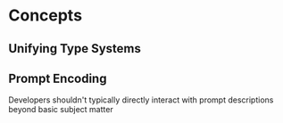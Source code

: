 # Concepts

## Unifying Type Systems

## Prompt Encoding

Developers shouldn't typically directly interact with prompt descriptions beyond basic subject
matter
